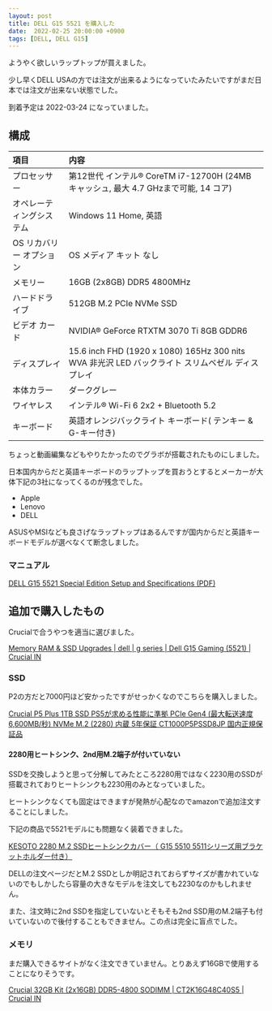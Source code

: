 ```yaml
---
layout: post
title: DELL G15 5521 を購入した 
date:  2022-02-25 20:00:00 +0900
tags: [DELL, DELL G15]
---
```


ようやく欲しいラップトップが買えました。

少し早くDELL USAの方では注文が出来るようになっていたみたいですがまだ日本では注文が出来ない状態でした。

到着予定は 2022-03-24 になっていました。

## 構成

|項目|内容|
|:--|:--|
| プロセッサー | 第12世代 インテル® CoreTM i7-12700H (24MB キャッシュ, 最大 4.7 GHzまで可能, 14 コア) |
| オペレーティングシステム | Windows 11 Home, 英語 |
| OS リカバリー オプション | OS メディア キット なし |
| メモリー | 16GB (2x8GB) DDR5 4800MHz |
| ハードドライブ | 512GB M.2 PCIe NVMe SSD |
| ビデオ カード | NVIDIA® GeForce RTXTM 3070 Ti 8GB GDDR6 |
| ディスプレイ | 15.6 inch FHD (1920 x 1080) 165Hz 300 nits WVA 非光沢 LED バックライト スリムベゼル ディスプレイ |
| 本体カラー | ダークグレー |
| ワイヤレス | インテル® Wi-Fi 6 2x2 + Bluetooth 5.2 |
| キーボード | 英語オレンジバックライト キーボード( テンキー & G-キー付き) |

ちょっと動画編集などもやりたかったのでグラボが搭載されたものにしました。

日本国内からだと英語キーボードのラップトップを買おうとするとメーカーが大体下記の3社になってくるのが残念でした。

- Apple
- Lenovo
- DELL
  
ASUSやMSIなども良さげなラップトップはあるんですが国内からだと英語キーボードモデルが選べなくて断念しました。

### マニュアル

[DELL G15 5521 Special Edition Setup and Specifications (PDF)](https://dl.dell.com/content/manual14179401-dell-g15-5521-special-edition-setup-and-specifications.pdf?language=en-us&ps=true)

## 追加で購入したもの

Crucialで合うやつを適当に選びました。

[Memory RAM & SSD Upgrades \| dell \| g series \| Dell G15 Gaming (5521) \| Crucial IN](https://www.crucial.in/compatible-upgrade-for/dell/dell-g15-gaming-%285521%29)

### SSD

P2の方だと7000円ほど安かったですがせっかくなのでこちらを購入しました。

[Crucial P5 Plus 1TB SSD PS5が求める性能に準拠 PCIe Gen4 (最大転送速度 6,600MB/秒) NVMe M.2 (2280) 内蔵 5年保証 CT1000P5PSSD8JP 国内正規保証品](https://amzn.to/3pevIvK)

#### 2280用ヒートシンク、2nd用M.2端子が付いていない

SSDを交換しようと思って分解してみたところ2280用ではなく2230用のSSDが搭載されておりヒートシンクも2230用のみとなっていました。

ヒートシンクなくても固定はできますが発熱が心配なのでamazonで追加注文することにしました。

下記の商品で5521モデルにも問題なく装着できました。

[KESOTO 2280 M.2 SSDヒートシンクカバー（ G15 5510 5511シリーズ用ブラケットホルダー付き）](https://amzn.to/3v4Qpwp)

DELLの注文ページだとM.2 SSDとしか明記されておらずサイズが書かれていないのでもしかしたら容量の大きなモデルを注文しても2230なのかもしれません。

また、注文時に2nd SSDを指定していないとそもそも2nd SSD用のM.2端子も付いていないので後付することもできません。この点は完全に盲点でした。

### メモリ

まだ購入できるサイトがなく注文できていません。とりあえず16GBで使用することになりそうです。

[Crucial 32GB Kit (2x16GB) DDR5-4800 SODIMM \| CT2K16G48C40S5 \| Crucial IN](https://www.crucial.in/memory/ddr5/ct2k16g48c40s5/ct21248766)